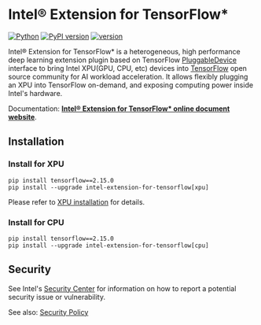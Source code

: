 # Intel® Extension for TensorFlow*

[![Python](https://img.shields.io/pypi/pyversions/intel_extension_for_tensorflow)](https://badge.fury.io/py/intel-extension-for-tensorflow)
[![PyPI version](https://badge.fury.io/py/intel-extension-for-tensorflow.svg)](https://badge.fury.io/py/intel-extension-for-tensorflow)
[![version](https://img.shields.io/github/v/release/intel/intel-extension-for-tensorflow?color=brightgreen)](https://github.com/intel/intel-extension-for-tensorflow/releases)

Intel® Extension for TensorFlow* is a heterogeneous, high performance deep learning extension plugin based on TensorFlow [PluggableDevice](https://github.com/tensorflow/community/blob/master/rfcs/20200624-pluggable-device-for-tensorflow.md) interface to bring Intel XPU(GPU, CPU, etc) devices into [TensorFlow](https://github.com/tensorflow/tensorflow) open source community for AI workload acceleration. It allows flexibly plugging an XPU into TensorFlow on-demand, and exposing computing power inside Intel's hardware.

Documentation: [**Intel® Extension for TensorFlow\* online document website**](https://intel.github.io/intel-extension-for-tensorflow/).

## Installation

### Install for XPU
```
pip install tensorflow==2.15.0
pip install --upgrade intel-extension-for-tensorflow[xpu]
```
Please refer to [XPU installation](https://intel.github.io/intel-extension-for-tensorflow/latest/docs/install/install_for_xpu.html) for details.

### Install for CPU
```
pip install tensorflow==2.15.0
pip install --upgrade intel-extension-for-tensorflow[cpu]
```

## Security
See Intel's [Security Center](https://www.intel.com/content/www/us/en/security-center/default.html) for information on how to report a potential security issue or vulnerability.

See also: [Security Policy](https://intel.github.io/intel-extension-for-tensorflow/latest/SECURITY.html)
